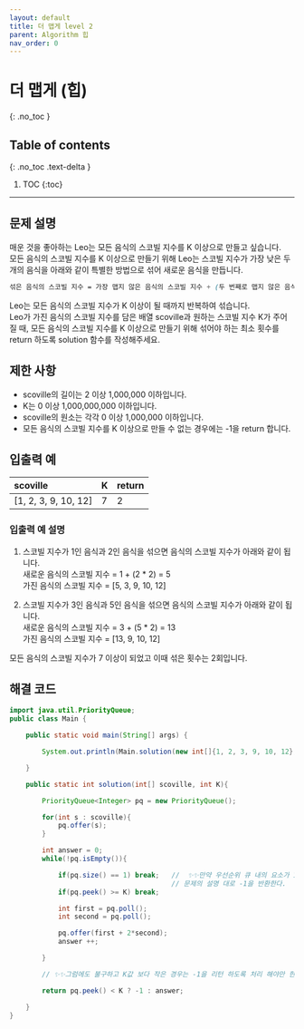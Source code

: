 ```yaml
---
layout: default
title: 더 맵게 level 2
parent: Algorithm 힙
nav_order: 0
---
```


# 더 맵게 (힙)
{: .no_toc }

## Table of contents
{: .no_toc .text-delta }

1. TOC
{:toc}
---

## 문제 설명

매운 것을 좋아하는 Leo는 모든 음식의 스코빌 지수를 K 이상으로 만들고 싶습니다.  
모든 음식의 스코빌 지수를 K 이상으로 만들기 위해 Leo는 스코빌 지수가 가장 낮은 두 개의 음식을 아래와 같이 특별한 방법으로 섞어 새로운 음식을 만듭니다.  

```scss
섞은 음식의 스코빌 지수 = 가장 맵지 않은 음식의 스코빌 지수 + (두 번째로 맵지 않은 음식의 스코빌 지수 * 2)  
```

Leo는 모든 음식의 스코빌 지수가 K 이상이 될 때까지 반복하여 섞습니다.  
Leo가 가진 음식의 스코빌 지수를 담은 배열 scoville과 원하는 스코빌 지수 K가 주어질 때, 모든 음식의 스코빌 지수를 K 이상으로 만들기 위해 섞어야 하는 최소 횟수를 return 하도록 solution 함수를 작성해주세요.  

## 제한 사항

- scoville의 길이는 2 이상 1,000,000 이하입니다.  
- K는 0 이상 1,000,000,000 이하입니다.  
- scoville의 원소는 각각 0 이상 1,000,000 이하입니다.  
- 모든 음식의 스코빌 지수를 K 이상으로 만들 수 없는 경우에는 -1을 return 합니다.  

## 입출력 예

| scoville              | K    | return |
|:----------------------|:-----|:-------|
| [1, 2, 3, 9, 10, 12]  | 7    | 2      |

### 입출력 예 설명

1. 스코빌 지수가 1인 음식과 2인 음식을 섞으면 음식의 스코빌 지수가 아래와 같이 됩니다.  
새로운 음식의 스코빌 지수 = 1 + (2 * 2) = 5  
가진 음식의 스코빌 지수 = [5, 3, 9, 10, 12]

2. 스코빌 지수가 3인 음식과 5인 음식을 섞으면 음식의 스코빌 지수가 아래와 같이 됩니다.  
새로운 음식의 스코빌 지수 = 3 + (5 * 2) = 13  
가진 음식의 스코빌 지수 = [13, 9, 10, 12]  

모든 음식의 스코빌 지수가 7 이상이 되었고 이때 섞은 횟수는 2회입니다.

## 해결 코드
```java
import java.util.PriorityQueue;
public class Main {

    public static void main(String[] args) {

        System.out.println(Main.solution(new int[]{1, 2, 3, 9, 10, 12}, 7));

    }

    public static int solution(int[] scoville, int K){

        PriorityQueue<Integer> pq = new PriorityQueue();

        for(int s : scoville){
            pq.offer(s);
        }

        int answer = 0;
        while(!pq.isEmpty()){                   

            if(pq.size() == 1) break;   //  ✨✨만약 우선순위 큐 내의 요소가 1개만 존재한다면 더 이상 새로운 스코빌 지수를 만들 수 없으므로 
                                        // 문제의 설명 대로 -1을 반환한다.
            if(pq.peek() >= K) break;

            int first = pq.poll();
            int second = pq.poll();

            pq.offer(first + 2*second);
            answer ++;

        }

        // ✨✨그럼에도 불구하고 K값 보다 작은 경우는 -1을 리턴 하도록 처리 해야만 한다.

        return pq.peek() < K ? -1 : answer;

    }
}
```